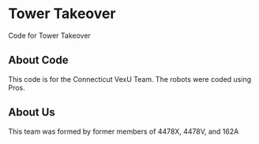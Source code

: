 # Tower Takeover
Code for Tower Takeover

## About Code
This code is for the Connecticut VexU Team. The robots were coded using Pros.

## About Us
This team was formed by former members of 4478X, 4478V, and 162A
